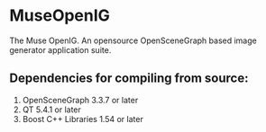 # MuseOpenIG
The Muse OpenIG.  An opensource OpenSceneGraph based image generator application suite.

Dependencies for compiling from source:
--------------------------------------
1.  OpenSceneGraph 3.3.7 or later
2.  QT 5.4.1 or later
3.  Boost C++ Libraries 1.54 or later
